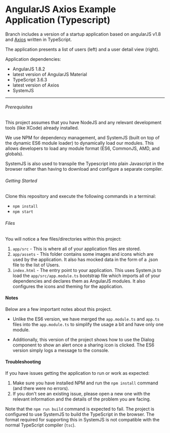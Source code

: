 # AngularJS Axios Example Application (Typescript)

Branch includes a version of a startup application based on angularJS v1.8 and [Axios](https://axios-http.com/docs/intro) written in TypeScript.

The application presents a list of users (left) and a user detail view (right).

Application dependencies:
*  AngularJS 1.8.2
*  latest version of AngularJS Material
*  TypeScript 3.6.3
*  latest version of Axios
*  SystemJS

- - -

###### Prerequisites

This project assumes that you have NodeJS and any relevant development tools (like XCode) already
installed.

We use NPM for dependency management, and SystemJS (built on top of the dynamic ES6 module loader)
to dynamically load our modules. This allows developers to load any module format (ES6, CommonJS,
AMD, and globals).

SystemJS is also used to transpile the Typescript into plain Javascript in the browser rather than
having to download and configure a separate compiler.
 
###### Getting Started

Clone this repository and execute the following commands in a terminal:

* `npm install`
* `npm start`

###### Files

You will notice a few files/directories within this project:

 1. `app/src` - This is where all of your application files are stored.
 2. `app/assets` - This folder contains some images and icons which are used by
    the application. It also has mocked data in the form of a .json file to the list of Users.
 3. `index.html` - The entry point to your application. This uses System.js to load the
    `app/src/app.module.ts` bootstrap file which imports all of your dependencies and declares them
    as AngularJS modules. It also configures the icons and theming for the application.

#### Notes

Below are a few important notes about this project.

* Unlike the ES6 version, we have merged the `app.module.ts` and `app.ts` files into the `app.module.ts` to
  simplify the usage a bit and have only one module.

* Additionally, this version of the project shows how to use the Dialog component to show an alert
  once a sharing icon is clicked. The ES6 version simply logs a message to the console.
  
  
#### Troubleshooting

If you have issues getting the application to run or work as expected:

1. Make sure you have installed NPM and run the `npm install` command (and there were no errors).
5. If you don't see an existing issue, please open a new one with the relevant information and the
   details of the problem you are facing.

Note that the `npm run build` command is expected to fail. The project is configured to use
SystemJS to build the TypeScript in the browser. The format required for supporting this in SystemJS
is not compatible with the normal TypeScript compiler (`tsc`).
